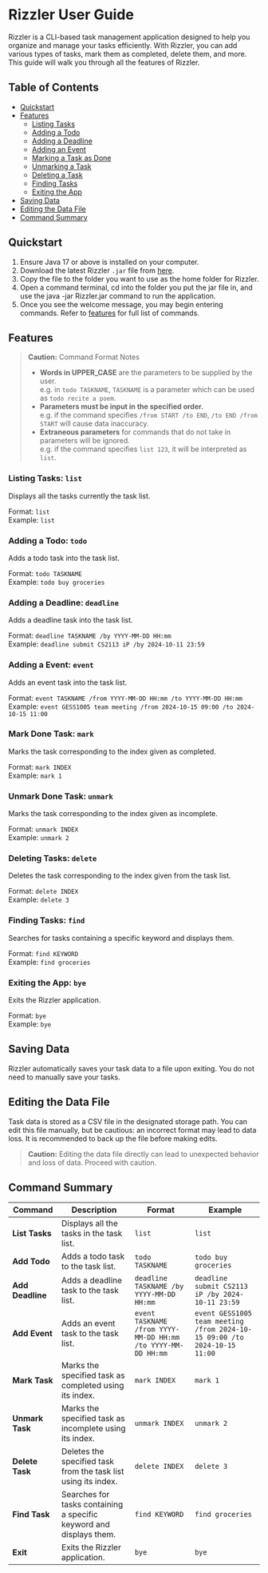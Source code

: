 # Rizzler User Guide

Rizzler is a CLI-based task management application designed to help you organize and manage your tasks efficiently. 
With Rizzler, you can add various types of tasks, mark them as completed, delete them, and more. This guide will walk 
you through all the features of Rizzler.

## Table of Contents
- [Quickstart](#quickstart)
- [Features](#features)
   - [Listing Tasks](#listing-tasks)
   - [Adding a Todo](#adding-a-todo)
   - [Adding a Deadline](#adding-a-deadline)
   - [Adding an Event](#adding-an-event)
   - [Marking a Task as Done](#marking-a-task-as-done)
   - [Unmarking a Task](#unmarking-a-task)
   - [Deleting a Task](#deleting-a-task)
   - [Finding Tasks](#finding-tasks)
   - [Exiting the App](#exiting-the-app)
- [Saving Data](#saving-data)
- [Editing the Data File](#editing-the-data-file)
- [Command Summary](#command-summary)

## Quickstart
1. Ensure Java 17 or above is installed on your computer.
2. Download the latest Rizzler `.jar` file from [here](https://github.com/nirala-ts/ip/releases).
3. Copy the file to the folder you want to use as the home folder for Rizzler.
4. Open a command terminal, cd into the folder you put the jar file in, and use the java -jar Rizzler.jar command to run the application.
5. Once you see the welcome message, you may begin entering commands. Refer to [features](#features) for full list of commands.

## Features
> **Caution:**  Command Format Notes
> - **Words in UPPER_CASE** are the parameters to be supplied by the user.  
    e.g. in `todo TASKNAME`, `TASKNAME` is a parameter which can be used as `todo recite a poem`.
> - **Parameters must be input in the specified order.**  
    e.g. if the command specifies `/from START /to END`, `/to END /from START` will cause data inaccuracy.
> - **Extraneous parameters** for commands that do not take in parameters will be ignored.  
    e.g. if the command specifies `list 123`, it will be interpreted as `list`.

### Listing Tasks: `list`
Displays all the tasks currently the task list.  

Format: `list`    
Example: `list`

### Adding a Todo: `todo`
Adds a todo task into the task list.  

Format:  `todo TASKNAME`  
Example: `todo buy groceries`

### Adding a Deadline: `deadline`
Adds a deadline task into the task list. 

Format:  `deadline TASKNAME /by YYYY-MM-DD HH:mm`  
Example: `deadline submit CS2113 iP /by 2024-10-11 23:59`

### Adding a Event: `event`
Adds an event task into the task list.

Format:  `event TASKNAME /from YYYY-MM-DD HH:mm /to YYYY-MM-DD HH:mm`  
Example: `event GESS1005 team meeting /from 2024-10-15 09:00 /to 2024-10-15 11:00`

### Mark Done Task: `mark`
Marks the task corresponding to the index given as completed.

Format: `mark INDEX`    
Example: `mark 1`

### Unmark Done Task: `unmark`
Marks the task corresponding to the index given as incomplete.  

Format: `unmark INDEX`    
Example: `unmark 2`

### Deleting Tasks: `delete`
Deletes the task corresponding to the index given from the task list.  

Format: `delete INDEX`    
Example: `delete 3`

### Finding Tasks: `find`
Searches for tasks containing a specific keyword and displays them.

Format: `find KEYWORD`    
Example: `find groceries`

### Exiting the App: `bye`
Exits the Rizzler application.

Format: `bye`    
Example: `bye`

## Saving Data
Rizzler automatically saves your task data to a file upon exiting. You do not need to manually save your tasks.

## Editing the Data File
Task data is stored as a CSV file in the designated storage path. You can edit this file manually, but be cautious: 
an incorrect format may lead to data loss. It is recommended to back up the file before making edits.

> **Caution:** Editing the data file directly can lead to unexpected behavior and loss of data. Proceed with caution.


## Command Summary

| Command          | Description                                                         | Format                                                       | Example                                                                   |
|------------------|---------------------------------------------------------------------|--------------------------------------------------------------|---------------------------------------------------------------------------|
| **List Tasks**   | Displays all the tasks in the task list.                            | `list`                                                       | `list`                                                                    |
| **Add Todo**     | Adds a todo task to the task list.                                  | `todo TASKNAME`                                              | `todo buy groceries`                                                      |
| **Add Deadline** | Adds a deadline task to the task list.                              | `deadline TASKNAME /by YYYY-MM-DD HH:mm`                     | `deadline submit CS2113 iP /by 2024-10-11 23:59`                          |
| **Add Event**    | Adds an event task to the task list.                                | `event TASKNAME /from YYYY-MM-DD HH:mm /to YYYY-MM-DD HH:mm` | `event GESS1005 team meeting /from 2024-10-15 09:00 /to 2024-10-15 11:00` |
| **Mark Task**    | Marks the specified task as completed using its index.              | `mark INDEX`                                                 | `mark 1`                                                                  |
| **Unmark Task**  | Marks the specified task as incomplete using its index.             | `unmark INDEX`                                               | `unmark 2`                                                                |
| **Delete Task**  | Deletes the specified task from the task list using its index.      | `delete INDEX`                                               | `delete 3`                                                                |
| **Find Task**    | Searches for tasks containing a specific keyword and displays them. | `find KEYWORD`                                               | `find groceries`                                                          |
| **Exit**         | Exits the Rizzler application.                                      | `bye`                                                        | `bye`                                                                     |
